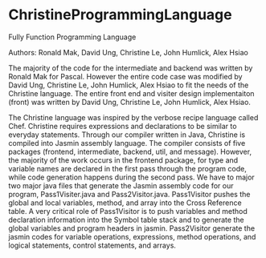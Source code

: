 # ChristineProgrammingLanguage
Fully Function Programming Language

Authors: Ronald Mak, David Ung, Christine Le, John Humlick, Alex Hsiao

The majority of the code for the intermediate and backend was written by Ronald Mak for Pascal. However the entire code case was modified by David Ung, Christine Le, John Humlick, Alex Hsiao to fit the needs of the Christine language. The entire front end and visiter design implementaiton (front) was written by David Ung, Christine Le, John Humlick, Alex Hsiao.

The Christine language was inspired by the verbose recipe language called Chef. Christine requires expressions and declarations to be similar to everyday statements. Through our compiler written in Java, Christine is compiled into Jasmin assembly language. The compiler consists of five packages (frontend, intermediate, backend, util, and message). However, the majority of the work occurs in the frontend package, for type and variable names are declared in the first pass through the program code, while code generation happens during the second pass.
We have to major two major java files that generate the Jasmin assembly code for our program, Pass1Visiter.java and Pass2Visitor.java. Pass1Visitor pushes the global and local variables, method, and array into the Cross Reference table. A very critical role of Pass1Visitor is to push variables and method declaration information into the Symbol table stack and to generate the global variables and program headers in jasmin. Pass2Visitor generate the jasmin codes for variable operations, expressions, method operations, and logical statements, control statements, and arrays.

